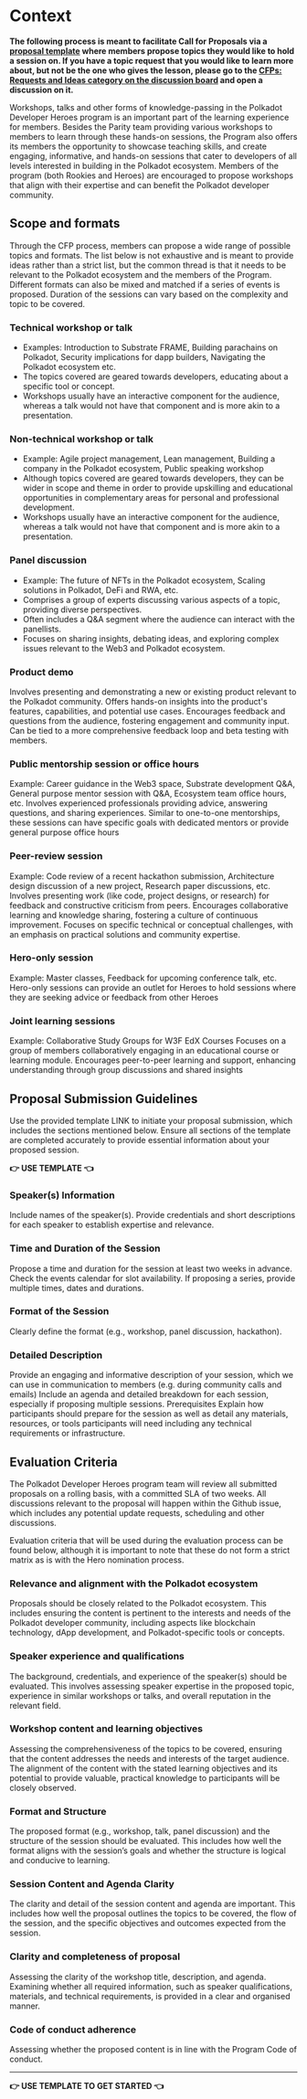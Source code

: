 # Context

**The following process is meant to facilitate Call for Proposals via a [proposal template](https://github.com/Polkadot-Heroes/CFPs/issues/new/choose) where members propose topics they would like to hold a session on. If you have a topic request that you would like to learn more about, but not be the one who gives the lesson, please go to the [CFPs: Requests and Ideas category on the discussion board](https://github.com/orgs/Polkadot-Heroes/discussions/categories/cfps-requests-and-ideas) and open a discussion on it.**

Workshops, talks and other forms of knowledge-passing in the Polkadot Developer Heroes program is an important part of the learning experience for members. Besides the Parity team providing various workshops to members to learn through these hands-on sessions, the Program also offers its members the opportunity to showcase teaching skills, and create engaging, informative, and hands-on sessions that cater to developers of all levels interested in building in the Polkadot ecosystem. Members of the program (both Rookies and Heroes) are encouraged to propose workshops that align with their expertise and can benefit the Polkadot developer community. 



## Scope and formats
Through the CFP process, members can propose a wide range of possible topics and formats. The list below is not exhaustive and is meant to provide ideas rather than a strict list, but the common thread is that it needs to be relevant to the Polkadot ecosystem and the members of the Program. Different formats can also be mixed and matched if a series of events is proposed. Duration of the sessions can vary based on the complexity and topic to be covered. 

### Technical workshop or talk
- Examples: Introduction to Substrate FRAME, Building parachains on Polkadot, Security implications for dapp builders, Navigating the Polkadot ecosystem etc.
- The topics covered are geared towards developers, educating about a specific tool or concept. 
- Workshops usually have an interactive component for the audience, whereas a talk would not have that component and is more akin to a presentation. 

### Non-technical workshop or talk
- Example: Agile project management, Lean management, Building a company in the Polkadot ecosystem, Public speaking workshop
- Although topics covered are geared towards developers, they can be wider in scope and theme in order to provide upskilling and educational opportunities in complementary areas for personal and professional development.
- Workshops usually have an interactive component for the audience, whereas a talk would not have that component and is more akin to a presentation.

### Panel discussion
- Example: The future of NFTs in the Polkadot ecosystem, Scaling solutions in Polkadot, DeFi and RWA, etc.
- Comprises a group of experts discussing various aspects of a topic, providing diverse perspectives.
- Often includes a Q&A segment where the audience can interact with the panellists.
- Focuses on sharing insights, debating ideas, and exploring complex issues relevant to the Web3 and Polkadot ecosystem.

### Product demo 
Involves presenting and demonstrating a new or existing product relevant to the Polkadot community.
Offers hands-on insights into the product's features, capabilities, and potential use cases.
Encourages feedback and questions from the audience, fostering engagement and community input.
Can be tied to a more comprehensive feedback loop and beta testing with members.

### Public mentorship session or office hours
Example: Career guidance in the Web3 space, Substrate development Q&A, General purpose mentor session with Q&A, Ecosystem team office hours, etc. 
Involves experienced professionals providing advice, answering questions, and sharing experiences.
Similar to one-to-one mentorships, these sessions can have specific goals with dedicated mentors or provide general purpose office hours 

### Peer-review session
Example: Code review of a recent hackathon submission, Architecture design discussion of a new project, Research paper discussions, etc.
Involves presenting work (like code, project designs, or research) for feedback and constructive criticism from peers. 
Encourages collaborative learning and knowledge sharing, fostering a culture of continuous improvement.
Focuses on specific technical or conceptual challenges, with an emphasis on practical solutions and community expertise.

### Hero-only session
Example: Master classes, Feedback for upcoming conference talk, etc. 
Hero-only sessions can provide an outlet for Heroes to hold sessions where they are seeking advice or feedback from other Heroes

### Joint learning sessions
Example: Collaborative Study Groups for W3F EdX Courses
Focuses on a group of members collaboratively engaging in an educational course or learning module.
Encourages peer-to-peer learning and support, enhancing understanding through group discussions and shared insights

## Proposal Submission Guidelines

Use the provided template LINK to initiate your proposal submission, which includes the sections mentioned below. Ensure all sections of the template are completed accurately to provide essential information about your proposed session.

**👉 USE TEMPLATE 👈**

### Speaker(s) Information
Include names of the speaker(s).
Provide credentials and short descriptions for each speaker to establish expertise and relevance.

### Time and Duration of the Session
Propose a time and duration for the session at least two weeks in advance. Check the events calendar for slot availability.
If proposing a series, provide multiple times, dates and durations.

### Format of the Session
Clearly define the format (e.g., workshop, panel discussion, hackathon).

### Detailed Description
Provide an engaging and informative description of your session, which we can use in communication to members (e.g. during community calls and emails)
Include an agenda and detailed breakdown for each session, especially if proposing multiple sessions.
Prerequisites
Explain how participants should prepare for the session as well as detail any materials, resources, or tools participants will need including any technical requirements or infrastructure.




## Evaluation Criteria
The Polkadot Developer Heroes program team will review all submitted proposals on a rolling basis, with a committed SLA of two weeks. All discussions relevant to the proposal will happen within the Github issue, which includes any potential update requests, scheduling and other discussions. 

Evaluation criteria that will be used during the evaluation process can be found below, although it is important to note that these do not form a strict matrix as is with the Hero nomination process.  


### Relevance and alignment with the Polkadot ecosystem
Proposals should be closely related to the Polkadot ecosystem. This includes ensuring the content is pertinent to the interests and needs of the Polkadot developer community, including aspects like blockchain technology, dApp development, and Polkadot-specific tools or concepts. 


### Speaker experience and qualifications
The background, credentials, and experience of the speaker(s) should be evaluated. This involves assessing speaker expertise in the proposed topic, experience in similar workshops or talks, and overall reputation in the relevant field.


### Workshop content and learning objectives
Assessing the comprehensiveness of the topics to be covered, ensuring that the content addresses the needs and interests of the target audience.
The alignment of the content with the stated learning objectives and its potential to provide valuable, practical knowledge to participants will be closely observed.

### Format and Structure 
The proposed format (e.g., workshop, talk, panel discussion) and the structure of the session should be evaluated. This includes how well the format aligns with the session’s goals and whether the structure is logical and conducive to learning.

### Session Content and Agenda Clarity 
The clarity and detail of the session content and agenda are important. This includes how well the proposal outlines the topics to be covered, the flow of the session, and the specific objectives and outcomes expected from the session.

### Clarity and completeness of proposal
Assessing the clarity of the workshop title, description, and agenda. Examining whether all required information, such as speaker qualifications, materials, and technical requirements, is provided in a clear and organised manner.

### Code of conduct adherence
Assessing whether the proposed content is in line with the Program Code of conduct. 

--------------

**👉 USE TEMPLATE TO GET STARTED 👈**
